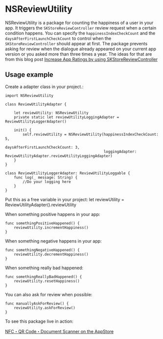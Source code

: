 # NSReviewUtility

NSReviewUtility is a package for counting the happiness of a user in your app. It triggers the `SKStoreReviewController` review request when a certain condition happens. You can specify the `happinessIndexCheckCount` and the `daysAfterFirstLaunchCheckCount` to control when the `SKStoreReviewController` should appear at first. The package prevents asking for review when the dialogue already appeared on your current app version or you asked more than three times a year. The ideas for that are from this blog post [Increase App Ratings by using SKStoreReviewController](https://www.avanderlee.com/swift/skstorereviewcontroller-app-ratings/)

## Usage example

Create a adapter class in your project.:

    import NSReviewUtility
    
    class ReviewUtilityAdapter {
        
        let reviewUtility: NSReviewUtility
        private static let reviewUtilityLoggingAdapter = ReviewUtilityLoggerAdapter()
        
        init() {
            self.reviewUtility = NSReviewUtility(happinessIndexCheckCount: 5,
                                                 daysAfterFirstLaunchCheckCount: 3,
                                                 loggingAdapter: ReviewUtilityAdapter.reviewUtilityLoggingAdapter)
        }
    }
    
    class ReviewUtilityLoggerAdapter: ReviewUtilityLoggable {
        func log(_ message: String) {
            //Do your logging here
        }
    }
    
Put this as a free variable in your project:
    let reviewUtility = ReviewUtilityAdapter().reviewUtility

When something positive happens in your app:

    func somethingPositiveHappened() {
        reviewUtility.incrementHappiness()
    }
    
When something negative happens in your app:

    func somethingNegativeHappened() {
        reviewUtility.decrementHappiness()
    }

When something really bad happened:
    
    func somethingReallyBadHappened() {
        reviewUtility.resetHappiness()
    }
    
You can also ask for review when possible:

    func manuallyAskForReview() {
        reviewUtility.askForReview()
    }

To see this package live in action:

[NFC・QR Code・Document Scanner on the AppStore](https://apps.apple.com/app/id1249686798)
